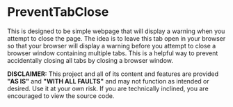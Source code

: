 # PreventTabClose
This is designed to be simple webpage that will display a warning when you attempt to close the page. The idea is to leave this tab open in your browser so that your browser will display a warning before you attempt to close a browser window containing multiple tabs. This is a helpful way to prevent accidentally closing all tabs by closing a browser window.

**DISCLAIMER:** This project and all of its content and features are provided **"AS IS"** and **"WITH ALL FAULTS"** and may not function as intended or desired. Use it at your own risk. If you are technically inclined, you are encouraged to view the source code.
